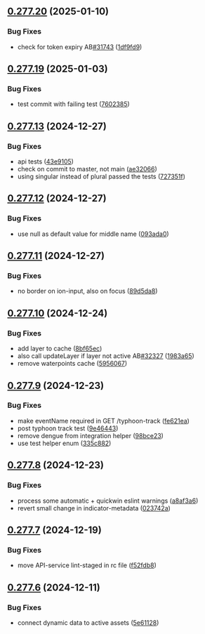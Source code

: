 ## [0.277.20](https://github.com/rodekruis/IBF-system/compare/v0.277.19...v0.277.20) (2025-01-10)


### Bug Fixes

* check for token expiry AB[#31743](https://github.com/rodekruis/IBF-system/issues/31743) ([1df9fd9](https://github.com/rodekruis/IBF-system/commit/1df9fd95685e8a2484a4d03987bc514131283278))



## [0.277.19](https://github.com/rodekruis/IBF-system/compare/v0.277.13...v0.277.19) (2025-01-03)


### Bug Fixes

* test commit with failing test ([7602385](https://github.com/rodekruis/IBF-system/commit/76023859d59048c0390276e4d00dded582a16b02))



## [0.277.13](https://github.com/rodekruis/IBF-system/compare/v0.277.12...v0.277.13) (2024-12-27)


### Bug Fixes

* api tests ([43e9105](https://github.com/rodekruis/IBF-system/commit/43e9105f1574d9c0703e7c48a2a7e01e98942bbe))
* check on commit to master, not main ([ae32066](https://github.com/rodekruis/IBF-system/commit/ae3206658e53b13da1ce75d468f1d4db2e9baff6))
* using singular instead of plural passed the tests ([727351f](https://github.com/rodekruis/IBF-system/commit/727351f808fc6d5449498291f0c33ff2958ab630))



## [0.277.12](https://github.com/rodekruis/IBF-system/compare/v0.277.11...v0.277.12) (2024-12-27)


### Bug Fixes

* use null as default value for middle name ([093ada0](https://github.com/rodekruis/IBF-system/commit/093ada00aa95c92c88db2f48c10e25f09a0dab97))



## [0.277.11](https://github.com/rodekruis/IBF-system/compare/v0.277.10...v0.277.11) (2024-12-27)


### Bug Fixes

* no border on ion-input, also on focus ([89d5da8](https://github.com/rodekruis/IBF-system/commit/89d5da86d4294ce2356cc0ee033b5a7614370272))



## [0.277.10](https://github.com/rodekruis/IBF-system/compare/v0.277.9...v0.277.10) (2024-12-24)


### Bug Fixes

* add layer to cache ([8bf65ec](https://github.com/rodekruis/IBF-system/commit/8bf65ec35735e99699050c07197d70b2f2ff849c))
* also call updateLayer if layer not active AB[#32327](https://github.com/rodekruis/IBF-system/issues/32327) ([1983a65](https://github.com/rodekruis/IBF-system/commit/1983a65eac9fb3ceab64674afe863bfa46bbf194))
* remove waterpoints cache ([5956067](https://github.com/rodekruis/IBF-system/commit/5956067133c0aeccf4fdcae1554cf0e562ac91be))



## [0.277.9](https://github.com/rodekruis/IBF-system/compare/v0.277.8...v0.277.9) (2024-12-23)


### Bug Fixes

* make eventName required in GET /typhoon-track ([fe621ea](https://github.com/rodekruis/IBF-system/commit/fe621ea30d046646df9a28192306b9c7a11d6a82))
* post typhoon track test ([9e46443](https://github.com/rodekruis/IBF-system/commit/9e46443733ed9fa75247d83560b5dd68fc3ffa64))
* remove dengue from integration helper ([98bce23](https://github.com/rodekruis/IBF-system/commit/98bce233b0b70bc6029ed13940e70d06020ba784))
* use test helper enum ([335c882](https://github.com/rodekruis/IBF-system/commit/335c882299d0c4572f6456044ed8711904f1cec2))



## [0.277.8](https://github.com/rodekruis/IBF-system/compare/v0.277.7...v0.277.8) (2024-12-23)


### Bug Fixes

* process some automatic + quickwin eslint warnings ([a8af3a6](https://github.com/rodekruis/IBF-system/commit/a8af3a67b9eace943c7a1059c6776437a807bcd1))
* revert small change in indicator-metadata ([023742a](https://github.com/rodekruis/IBF-system/commit/023742a0d96bd832738a553b1ea3ac871c253c98))



## [0.277.7](https://github.com/rodekruis/IBF-system/compare/v0.277.6...v0.277.7) (2024-12-19)


### Bug Fixes

* move API-service lint-staged in rc file ([f52fdb8](https://github.com/rodekruis/IBF-system/commit/f52fdb89c4d79bc90c103f90dfc139ecb62820d2))



## [0.277.6](https://github.com/rodekruis/IBF-system/compare/v0.277.5...v0.277.6) (2024-12-11)


### Bug Fixes

* connect dynamic data to active assets ([5e61128](https://github.com/rodekruis/IBF-system/commit/5e61128e8e226ae8b03f0e5813aca5189ffaf8d4))



